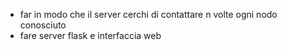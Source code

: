 * far in modo che il server cerchi di contattare n volte ogni nodo conosciuto
* fare server flask e interfaccia web
